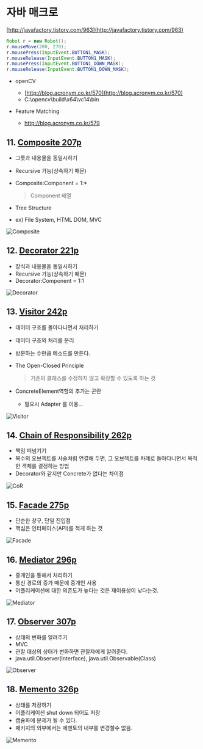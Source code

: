 # 자바 매크로
[http://javafactory.tistory.com/963](http://javafactory.tistory.com/963)
```java
Robot r = new Robot();
r.mouseMove(200, 270);
r.mousePress(InputEvent.BUTTON1_MASK);
r.mouseRelease(InputEvent.BUTTON1_MASK);
r.mousePress(InputEvent.BUTTON1_DOWN_MASK);
r.mouseRelease(InputEvent.BUTTON1_DOWN_MASK);
```

- openCV
    - [http://blog.acronym.co.kr/570](http://blog.acronym.co.kr/570)
    - C:\opencv\build\x64\vc14\bin

- Feature Matching
    - http://blog.acronym.co.kr/579

## 11. [Composite 207p](../st_Composite2)
- 그릇과 내용물을 동일시하기
- Recursive 가능(상속하기 때문)
- Composite:Component = 1:*
    > Component 배열

- Tree Structure
- ex) File System, HTML DOM, MVC

![Composite](../st_Composite2/img.PNG)

## 12. [Decorator 221p](../st_Decorator2)
- 장식과 내용물을 동일시하기
- Recursive 가능(상속하기 때문)
- Decorator:Component = 1:1

![Decorator](../st_Decorator2/img.PNG)

## 13. [Visitor 242p](../be_Visitor2)
- 데이터 구조를 돌아다니면서 처리하기
- 데이터 구조와 처리를 분리
- 방문하는 수만큼 메소드를 만든다.
- The Open-Closed Principle
    > 기존의 클래스를 수정하지 않고 확장할 수 있도록 하는 것

- ConcreteElement역할의 추가는 곤란
    - 필요시 Adapter 를 이용...

![Visitor](../be_Visitor2/img.PNG)

## 14. [Chain of Responsibility 262p](../be_ChainOfResponsibility2)
- 책임 떠넘기기
- 복수의 오브젝트를 사슬처럼 연결해 두면, 그 오브젝트를 차례로 돌아다니면서 목적한 객체를 결정하는 방법
- Decorator와 같지만 Concrete가 없다는 차이점

![CoR](../be_ChainOfResponsibility2/img.PNG)

## 15. [Facade 275p](../st_Facade2)
- 단순한 창구, 단일 진입점
- 핵심은 인터페이스(API)를 적게 하는 것

![Facade](../st_Facade2/img.PNG)

## 16. [Mediator 296p](../be_Mediator2)
- 중개인을 통해서 처리하기
- 통신 경로의 증가 때문에 중개인 사용
- 어플리케이션에 대한 의존도가 높다는 것은 재이용성이 낮다는것.

![Mediator](../be_Mediator2/img.PNG)

## 17. [Observer 307p](../be_Observer2)
- 상태의 변화를 알려주기
- MVC
- 관찰 대상의 상태가 변화하면 관찰자에게 알려준다.
- java.util.Observer(Interface), java.util.Observable(Class)

![Observer](../be_Observer2/img.PNG)

## 18. [Memento 326p](../be_Memento2)
- 상태를 저장하기
- 어플리케이션 shut down 되어도 저장
- 캡슐화에 문제가 될 수 있다.
- 패키지의 외부에서는 메멘토의 내부를 변경할수 없음.

![Memento](../be_Memento2/img.PNG)